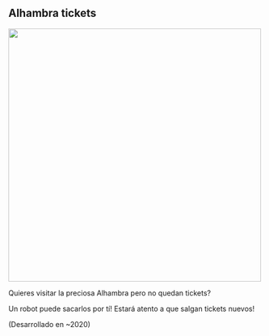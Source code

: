 ## Alhambra tickets

<img width=500 src="https://res.cloudinary.com/hello-tickets/image/upload/c_limit,f_auto,q_auto,w_1300/v1624371836/a5olwzkoglil95l8imuz.jpg">

Quieres visitar la preciosa Alhambra pero no quedan tickets? 

Un robot puede sacarlos por tí! Estará atento a que salgan tickets nuevos!

(Desarrollado en ~2020)

